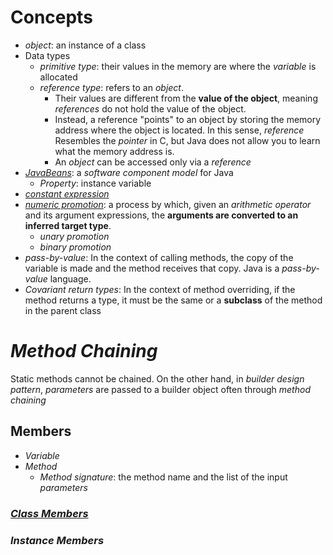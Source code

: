 # Concepts
* *object*: an instance of a class
* Data types
  * *primitive type*: their values in the memory are where the *variable* is allocated
  * *reference type*: refers to an *object*. 
    * Their values are different from the **value of the object**, meaning *references* do not hold the value of the object. 
    * Instead, a reference "points" to an object by storing the memory address where the object is located. In this sense, *reference* Resembles the *pointer* in C, but Java does not allow you to learn what the memory address is.  
    * An *object* can be accessed only via a *reference*
* [*JavaBeans*](http://download.oracle.com/otndocs/jcp/7224-javabeans-1.01-fr-spec-oth-JSpec/): a *software component model* for Java
  * *Property*: instance variable
* [*constant expression*](http://docs.oracle.com/javase/specs/jls/se8/html/jls-15.html#jls-15.28)
* [*numeric promotion*](https://docs.oracle.com/javase/specs/jls/se8/html/jls-5.html#jls-5.6): a process by which, given an *arithmetic operator* and its argument expressions, the **arguments are converted to an inferred target type**.
  * *unary promotion*
  * *binary promotion*
* *pass-by-value*: In the context of calling methods, the copy of the variable is made and the method receives that copy. Java is a *pass-by-value* language.
* *Covariant return types*: In the context of method overriding, if the method returns a type, it must be the same or a **subclass** of the method in the parent class 
# *Method Chaining*
Static methods cannot be chained. On the other hand, in *builder design pattern*, *parameters* are passed to a builder object often through *method chaining*  
## Members
* *Variable*
* *Method*
  * *Method signature*: the method name and the list of the input *parameters*
### [*Class Members*](https://docs.oracle.com/javase/tutorial/java/javaOO/classvars.html)
### *Instance Members*
